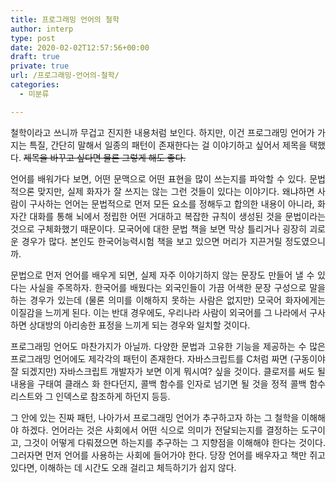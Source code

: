 ```yaml
---
title: 프로그래밍 언어의 철학
author: interp
type: post
date: 2020-02-02T12:57:56+00:00
draft: true
private: true
url: /프로그래밍-언어의-철학/
categories:
  - 미분류

---
```

<p style="text-align: justify;">
  철학이라고 쓰니까 무겁고 진지한 내용처럼 보인다. 하지만, 이건 프로그래밍 언어가 가지는 특질, 간단히 말해서 일종의 패턴이 존재한다는 걸 이야기하고 싶어서 제목을 택했다. <s>제목을 바꾸고 싶다면 물론 그렇게 해도 좋다.</s>
</p>

<p style="text-align: justify;">
  언어를 배워가다 보면, 어떤 문맥으로 어떤 표현을 많이 쓰는지를 파악할 수 있다. 문법적으론 맞지만, 실제 화자가 잘 쓰지는 않는 그런 것들이 있다는 이야기다. 왜냐하면 사람이 구사하는 언어는 문법적으로 먼저 모든 요소를 정해두고 합의한 내용이 아니라, 화자간 대화를 통해 뇌에서 정립한 어떤 거대하고 복잡한 규칙이 생성된 것을 문법이라는 것으로 구체화했기 때문이다. 모국어에 대한 문법 책을 보면 막상 틀리거나 굉장히 괴로운 경우가 많다. 본인도 한국어능력시험 책을 보고 있으면 머리가 지끈거릴 정도였으니까.
</p>

<p style="text-align: justify;">
  문법으로 먼저 언어를 배우게 되면, 실제 자주 이야기하지 않는 문장도 만들어 낼 수 있다는 사실을 주목하자. 한국어를 배웠다는 외국인들이 가끔 어색한 문장 구성으로 말을 하는 경우가 있는데 (물론 의미를 이해하지 못하는 사람은 없지만) 모국어 화자에게는 이질감을 느끼게 된다. 이는 반대 경우에도, 우리나라 사람이 외국어를 그 나라에서 구사하면 상대방의 아리송한 표정을 느끼게 되는 경우와 일치할 것이다.
</p>

<p style="text-align: justify;">
  프로그래밍 언어도 마찬가지가 아닐까. 다양한 문법과 고유한 기능을 제공하는 수 많은 프로그래밍 언어에도 제각각의 패턴이 존재한다. 자바스크립트를 C처럼 짜면 (구동이야 잘 되겠지만) 자바스크립트 개발자가 보면 이게 뭐시여? 싶을 것이다. 클로저를 써도 될 내용을 구태여 클래스 화 한다던지, 콜백 함수를 인자로 넘기면 될 것을 정적 콜백 함수 리스트와 그 인덱스로 참조하게 하던지 등등.
</p>

<p style="text-align: justify;">
  그 안에 있는 진짜 패턴, 나아가서 프로그래밍 언어가 추구하고자 하는 그 철학을 이해해야 하겠다. 언어라는 것은 사회에서 어떤 식으로 의미가 전달되는지를 결정하는 도구이고, 그것이 어떻게 다뤄졌으면 하는지를 추구하는 그 지향점을 이해해야 한다는 것이다. 그러자면 먼저 언어를 사용하는 사회에 들어가야 한다. 당장 언어를 배우자고 책만 쥐고 있다면, 이해하는 데 시간도 오래 걸리고 체득하기가 쉽지 않다.
</p>